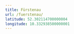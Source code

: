 ```yaml
---
title: Fürstenau
url: /fuerstenau/
latitude: 52.302114700000004
longitude: 10.332938500000001
---
```

